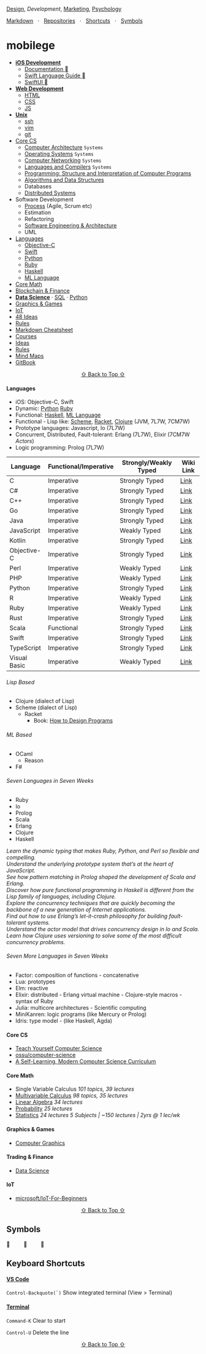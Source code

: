 [Design](https://github.com/mobilege/design/blob/master/README.md), 
*Development*, 
[Marketing](https://github.com/mobilege/marketing/blob/master/README.md),
[Psychology](https://github.com/mobilege/psychology/blob/master/README.md)

[Markdown](https://github.com/mobilege/mobilege.github.io/blob/master/markdown.md) &nbsp; · &nbsp;
[Repositories](https://github.com/mobilege?tab=repositories) &nbsp; · &nbsp;
[Shortcuts](#keyboard-shortcuts) &nbsp; · &nbsp;
[Symbols](#symbols)

# mobilege
- [**iOS Development**](https://github.com/mobilege/ios-development/blob/master/README.md)
  - [Documentation ](https://developer.apple.com/documentation)
  - [Swift Language Guide ](https://docs.swift.org/swift-book/LanguageGuide/TheBasics.html)
  - [SwiftUI ](https://developer.apple.com/documentation/swiftui/)
- [**Web Development**](https://github.com/mobilege/web-development/blob/master/README.md)
  - [HTML](https://github.com/mobilege/web-development/blob/master/html.md)
  - [CSS](https://github.com/mobilege/web-development/blob/master/css.md)
  - [JS](https://github.com/mobilege/web-development/blob/master/javascript.md)
- [**Unix**](https://github.com/mobilege/unix)
  - [ssh](https://github.com/mobilege/unix/blob/master/ssh.md)
  - [vim](https://github.com/mobilege/unix/blob/master/vim.md)
  - [git](https://github.com/mobilege/unix/blob/master/git.md)
- [Core CS](#core-cs)
  - [Computer Architecture](https://github.com/mobilege/computer-architecture/blob/master/README.md) `Systems`
  - [Operating Systems](https://github.com/mobilege/operating-systems/blob/main/README.md) `Systems`
  - [Computer Networking](https://github.com/mobilege/computer-networking/blob/master/README.md) `Systems`
  - [Languages and Compilers](https://github.com/mobilege/compilers/blob/master/README.md) `Systems`
  - [Programming: Structure and Interpretation of Computer Programs](https://github.com/mobilege/sicp/blob/master/README.md)
  - [Algorithms and Data Structures](https://github.com/mobilege/algorithms)
  - Databases
  - [Distributed Systems](https://github.com/mobilege/distributed-systems/blob/master/README.md)
- Software Development
  - [Process](https://github.com/mobilege/software-development-process/blob/main/README.md) (Agile, Scrum etc)
  - Estimation
  - Refactoring
  - [Software Engineering & Architecture](https://github.com/mobilege/software-engg-arch/blob/master/README.md)
  - UML
- [Languages](#languages)
  - [Objective-C](https://github.com/mobilege/ios-development/blob/master/objective-c.md)
  - [Swift](https://github.com/mobilege/swift/blob/master/README.md)
  - [Python](https://github.com/mobilege/data-science/blob/master/python.md) 
  - [Ruby](https://github.com/mobilege/web-development/blob/master/ruby.md) 
  - [Haskell](https://github.com/mobilege/haskell/blob/master/README.md)
  - [ML Language](https://github.com/mobilege/ml-language/blob/master/README.md) 
- [Core Math](#core-math)
- [Blockchain & Finance](#trading--finance) 
- [**Data Science**](https://github.com/mobilege/data-science/blob/master/README.md)
 · [SQL](https://github.com/mobilege/data-science/blob/master/sql.md)
 · [Python](https://github.com/mobilege/data-science/blob/master/python.md)
- [Graphics & Games](#graphics--games)
- [IoT](#iot)
- [48 Ideas](#48-ideas)
- [Rules](#rules)
- [Markdown Cheatsheet](#markdown-cheatsheet)
- [Courses](https://github.com/mobilege/mobilege.github.io/blob/master/courses.md)
- [Ideas](https://github.com/mobilege/mobilege.github.io/blob/master/ideas.md#ideas)
- [Rules](https://github.com/mobilege/mobilege.github.io/blob/master/rules.md#rules)
- [Mind Maps](https://miro.com/app/dashboard/)
- [GitBook](https://app.gitbook.com/@rabin-aapl/spaces)

<p align="center"><a href="#mobilege">⇧ Back to Top ⇧</a></p>


#### Languages
- iOS: Objective-C, Swift
- Dynamic: [Python](https://github.com/mobilege/data-science/blob/master/python.md) 
[Ruby](https://github.com/mobilege/ruby/blob/master/README.md) 
- Functional: 
[Haskell](https://github.com/mobilege/haskell/blob/master/README.md),
[ML Language](https://github.com/mobilege/ml-language/blob/master/README.md)
- Functional - Lisp like: 
[Scheme](https://en.wikipedia.org/wiki/Scheme_(programming_language)), 
[Racket](https://en.wikipedia.org/wiki/Racket_(programming_language)), 
[Clojure](https://en.wikipedia.org/wiki/Clojure) (JVM, 7L7W, 7CM7W)
- Prototype languages: Javascript, Io (7L7W)
- Concurrent, Distributed, Fault-tolerant: Erlang (7L7W), Elixir (7CM7W *Actors*)
- Logic programming: Prolog (7L7W)

| Language | Functional/Imperative | Strongly/Weakly Typed | Wiki Link |
|---------|----------------------|---------------------|-----------|
| C       | Imperative          | Strongly Typed      | [Link](https://en.wikipedia.org/wiki/C_(programming_language)) |
| C#      | Imperative          | Strongly Typed      | [Link](https://en.wikipedia.org/wiki/C_Sharp_(programming_language)) |
| C++     | Imperative          | Strongly Typed      | [Link](https://en.wikipedia.org/wiki/C%2B%2B) |
| Go      | Imperative          | Strongly Typed      | [Link](https://en.wikipedia.org/wiki/Go_(programming_language)) |
| Java    | Imperative          | Strongly Typed      | [Link](https://en.wikipedia.org/wiki/Java_(programming_language)) |
| JavaScript | Imperative          | Weakly Typed      | [Link](https://en.wikipedia.org/wiki/JavaScript) |
| Kotlin  | Imperative          | Strongly Typed      | [Link](https://en.wikipedia.org/wiki/Kotlin_(programming_language)) |
| Objective-C | Imperative          | Strongly Typed      | [Link](https://en.wikipedia.org/wiki/Objective-C) |
| Perl    | Imperative          | Weakly Typed      | [Link](https://en.wikipedia.org/wiki/Perl) |
| PHP     | Imperative          | Weakly Typed      | [Link](https://en.wikipedia.org/wiki/PHP) |
| Python  | Imperative          | Strongly Typed      | [Link](https://en.wikipedia.org/wiki/Python_(programming_language)) |
| R       | Imperative          | Weakly Typed      | [Link](https://en.wikipedia.org/wiki/R_(programming_language)) |
| Ruby    | Imperative          | Weakly Typed      | [Link](https://en.wikipedia.org/wiki/Ruby_(programming_language)) |
| Rust    | Imperative          | Strongly Typed      | [Link](https://en.wikipedia.org/wiki/Rust_(programming_language)) |
| Scala   | Functional          | Strongly Typed      | [Link](https://en.wikipedia.org/wiki/Scala_(programming_language)) |
| Swift   | Imperative          | Strongly Typed      | [Link](https://en.wikipedia.org/wiki/Swift_(programming_language)) |
| TypeScript | Imperative          | Strongly Typed      | [Link](https://en.wikipedia.org/wiki/TypeScript) |
| Visual Basic | Imperative          | Weakly Typed      | [Link](https://en.wikipedia.org/wiki/Visual_Basic) |


###### Lisp Based
- Clojure (dialect of Lisp)
- Scheme (dialect of Lisp)
  - Racket
    - Book: [How to Design Programs](https://htdp.org/2022-8-7/Book/index.html)

###### ML Based
- OCaml
  - Reason   
- F#

###### Seven Languages in Seven Weeks
- Ruby
- Io
- Prolog
- Scala
- Erlang
- Clojure
- Haskell

*Learn the dynamic typing that makes Ruby, Python, and Perl so flexible and compelling.\
Understand the underlying prototype system that’s at the heart of JavaScript.\
See how pattern matching in Prolog shaped the development of Scala and Erlang.\
Discover how pure functional programming in Haskell is different from the Lisp family of languages, including Clojure.\
Explore the concurrency techniques that are quickly becoming the backbone of a new generation of Internet applications.\
Find out how to use Erlang’s let-it-crash philosophy for building fault-tolerant systems.\
Understand the actor model that drives concurrency design in Io and Scala.\
Learn how Clojure uses versioning to solve some of the most difficult concurrency problems.*

###### Seven More Languages in Seven Weeks
- Factor: composition of functions -  concatenative
- Lua: prototypes
- Elm: reactive
- Elixir: distributed - Erlang virtual machine - Clojure-style macros - syntax of Ruby
- Julia: multicore architectures - Scientific computing
- MiniKanren: logic programs (like Mercury or Prolog)
- Idris: type model - (like Haskell, Agda)

#### Core CS 
- [Teach Yourself Computer Science](https://teachyourselfcs.com/)
- [ossu/computer-science](https://github.com/ossu/computer-science)
- [A Self-Learning, Modern Computer Science Curriculum](https://functionalcs.github.io/curriculum/)

#### Core Math
- Single Variable Calculus *101 topics, 39 lectures*
- [Multivariable Calculus](https://github.com/mobilege/multivariable-calculus/blob/master/README.md) *98 topics, 35 lectures*
- [Linear Algebra](https://github.com/mobilege/linear-algebra/blob/master/README.md) *34 lectures*
- [Probability](https://github.com/mobilege/probability/blob/master/README.md) *25 lectures*
- [Statistics](https://github.com/mobilege/statistics/blob/master/README.md) *24 lectures*
*5 Subjects | ~150 lectures | 2yrs @ 1 lec/wk*


#### Graphics & Games
- [Computer Graphics](https://github.com/mobilege/computer-graphics/blob/master/README.md)


#### Trading & Finance
- [Data Science](https://github.com/mobilege/data-science/blob/master/README.md)


#### IoT
- [microsoft/IoT-For-Beginners](https://github.com/microsoft/IoT-For-Beginners)

<p align="center"><a href="#mobilege">⇧ Back to Top ⇧</a></p>


## Symbols
 &nbsp; &nbsp; &nbsp; &nbsp; 
📖 &nbsp; &nbsp; &nbsp; &nbsp; 
🎦

## Keyboard Shortcuts
#### [VS Code](https://code.visualstudio.com/shortcuts/keyboard-shortcuts-macos.pdf) 

``Control-Backquote(`)`` Show integrated terminal (View > Terminal)

#### [Terminal](https://support.apple.com/en-ca/guide/terminal/trmlshtcts/mac)


`Command-K` Clear to start

`Control-U` Delete the line



<p align="center"><a href="#mobilege">⇧ Back to Top ⇧</a></p>

